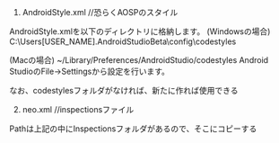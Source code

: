1. AndroidStyle.xml  //恐らくAOSPのスタイル

AndroidStyle.xmlを以下のディレクトリに格納します。
(Windowsの場合)
C:\Users\[USER_NAME]\.AndroidStudioBeta\config\codestyles

(Macの場合)
~/Library/Preferences/AndroidStudio/codestyles
Android StudioのFile->Settingsから設定を行います。


なお、codestylesフォルダがなければ、新たに作れば使用できる


2. neo.xml  //inspectionsファイル

Pathは上記の中にInspectionsフォルダがあるので、そこにコピーする
